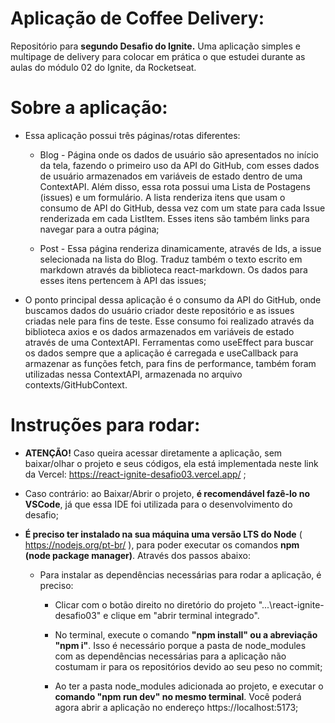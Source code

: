 # Aplicação de Coffee Delivery:
 Repositório para **segundo Desafio do Ignite.** Uma aplicação simples e multipage de delivery para colocar em prática o que estudei durante as aulas do módulo 02 do Ignite, da Rocketseat.

# Sobre a aplicação:

- Essa aplicação possui três páginas/rotas diferentes:

  - Blog - Página onde os dados de usuário são apresentados no início da tela, fazendo o primeiro uso da API do GitHub, com esses dados de usuário armazenados em variáveis de estado dentro de uma ContextAPI. Além disso, essa rota possui uma Lista de Postagens (issues) e um formulário. A lista renderiza itens que usam o consumo de API do GitHub, dessa vez com um state para cada Issue renderizada em cada ListItem. Esses itens são também links para navegar para a outra página;

  - Post - Essa página renderiza dinamicamente, através de Ids, a issue selecionada na lista do Blog. Traduz também o texto escrito em markdown através da biblioteca react-markdown. Os dados para esses itens pertencem à API das issues;

- O ponto principal dessa aplicação é o consumo da API do GitHub, onde buscamos dados do usuário criador deste repositório e as issues criadas nele para fins de teste. Esse consumo foi realizado através da biblioteca axios e os dados armazenados em variáveis de estado através de uma ContextAPI. Ferramentas como useEffect para buscar os dados sempre que a aplicação é carregada e useCallback para armazenar as funções fetch, para fins de performance, também foram utilizadas nessa ContextAPI, armazenada no arquivo contexts/GitHubContext.

# Instruções para rodar:

- **ATENÇÃO!** Caso queira acessar diretamente a aplicação, sem baixar/olhar o projeto e seus códigos, ela está implementada neste link da Vercel: https://react-ignite-desafio03.vercel.app/ ;

- Caso contrário: ao Baixar/Abrir o projeto, **é recomendável fazê-lo no VSCode**, já que essa IDE foi utilizada para o desenvolvimento do desafio;

- **É preciso ter instalado na sua máquina uma versão LTS do Node** ( https://nodejs.org/pt-br/ ), para poder executar os comandos **npm (node package manager)**. Através dos passos abaixo:

  - Para instalar as dependências necessárias para rodar a aplicação, é preciso:
    
    - Clicar com o botão direito no diretório do projeto "...\react-ignite-desafio03" e clique em "abrir terminal integrado".

    - No terminal, execute o comando **"npm install" ou a abreviação "npm i"**. Isso é necessário porque a pasta de node_modules com as dependências necessárias para a aplicação não costumam ir para os repositórios devido ao seu peso no commit;

    - Ao ter a pasta node_modules adicionada ao projeto,  e executar o **comando "npm run dev" no mesmo terminal**. Você poderá agora abrir a aplicação no endereço https://localhost:5173;
